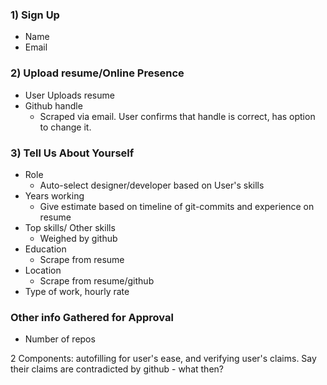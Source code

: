 

### 1) Sign Up
  - Name
  - Email

### 2) Upload resume/Online Presence
  - User Uploads resume
  - Github handle
    - Scraped via email. User confirms that handle is correct, has option to change it.


### 3) Tell Us About Yourself
  - Role
    - Auto-select designer/developer based on User's skills
  - Years working
    - Give estimate based on timeline of git-commits and experience on resume
  - Top skills/ Other skills
    - Weighed by github
  - Education
    - Scrape from resume
  - Location
    - Scrape from resume/github
  - Type of work, hourly rate


### Other info Gathered for Approval
- Number of repos

2 Components: autofilling for user's ease, and verifying user's claims. Say their claims are contradicted by github - what then?
